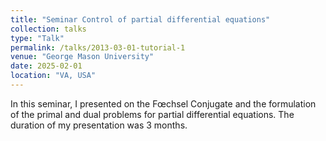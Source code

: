 ```yaml
---
title: "Seminar Control of partial differential equations"
collection: talks
type: "Talk"
permalink: /talks/2013-03-01-tutorial-1
venue: "George Mason University"
date: 2025-02-01
location: "VA, USA"
---
```




In this seminar, I presented on the Fœchsel Conjugate and the formulation of the primal and dual problems for partial differential equations. The duration of my presentation was 3 months.

